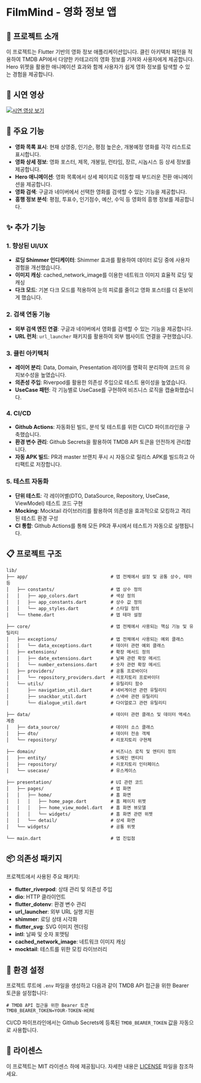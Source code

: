 # FilmMind - 영화 정보 앱

## 📌 프로젝트 소개

이 프로젝트는 Flutter 기반의 영화 정보 애플리케이션입니다. 클린 아키텍처 패턴을 적용하여 TMDB API에서 다양한 카테고리의 영화 정보를 가져와 사용자에게 제공합니다. Hero 위젯을 활용한 애니메이션 효과와 함께 사용자가 쉽게 영화 정보를 탐색할 수 있는 경험을 제공합니다.

## 📱 시연 영상

[![시연 영상 보기](https://img.youtube.com/vi/OKqoMnWGQ5o/hqdefault.jpg)](https://www.youtube.com/shorts/OKqoMnWGQ5o)

## 🎯 주요 기능

- **영화 목록 표시**: 현재 상영중, 인기순, 평점 높은순, 개봉예정 영화를 각각 리스트로 표시합니다.
- **영화 상세 정보**: 영화 포스터, 제목, 개봉일, 런타임, 장르, 시놉시스 등 상세 정보를 제공합니다.
- **Hero 애니메이션**: 영화 목록에서 상세 페이지로 이동할 때 부드러운 전환 애니메이션을 제공합니다.
- **영화 검색**: 구글과 네이버에서 선택한 영화를 검색할 수 있는 기능을 제공합니다.
- **흥행 정보 분석**: 평점, 투표수, 인기점수, 예산, 수익 등 영화의 흥행 정보를 제공합니다.

## ✨ 추가 기능

### 1. 향상된 UI/UX
- **로딩 Shimmer 인디케이터**: Shimmer 효과를 활용하여 데이터 로딩 중에 사용자 경험을 개선했습니다.
- **이미지 캐싱**: cached_network_image를 이용한 네트워크 이미지 효율적 로딩 및 캐싱
- **다크 모드**: 기본 다크 모드를 적용하여 눈의 피로를 줄이고 영화 포스터를 더 돋보이게 했습니다.

### 2. 검색 연동 기능
- **외부 검색 엔진 연결**: 구글과 네이버에서 영화를 검색할 수 있는 기능을 제공합니다.
- **URL 런처**: `url_launcher` 패키지를 활용하여 외부 웹사이트 연결을 구현했습니다.

### 3. 클린 아키텍처
- **레이어 분리**: Data, Domain, Presentation 레이어를 명확히 분리하여 코드의 유지보수성을 높였습니다.
- **의존성 주입**: Riverpod를 활용한 의존성 주입으로 테스트 용이성을 높였습니다.
- **UseCase 패턴**: 각 기능별로 UseCase를 구현하여 비즈니스 로직을 캡슐화했습니다.

### 4. CI/CD
- **Github Actions**: 자동화된 빌드, 분석 및 테스트를 위한 CI/CD 파이프라인을 구축했습니다.
- **환경 변수 관리**: Github Secrets을 활용하여 TMDB API 토큰을 안전하게 관리합니다.
- **자동 APK 빌드**: PR과 master 브랜치 푸시 시 자동으로 릴리스 APK를 빌드하고 아티팩트로 저장합니다.

### 5. 테스트 자동화
- **단위 테스트**: 각 레이어별(DTO, DataSource, Repository, UseCase, ViewModel) 테스트 코드 구현
- **Mocking**: Mocktail 라이브러리를 활용하여 의존성을 효과적으로 모킹하고 격리된 테스트 환경 구성
- **CI 통합**: Github Actions를 통해 모든 PR과 푸시에서 테스트가 자동으로 실행됩니다.

## 📋 프로젝트 구조

```
lib/  
├── app/                               # 앱 전체에서 설정 및 공통 상수, 테마 등  
│   ├── constants/                     # 앱 상수 정의  
│   │   ├── app_colors.dart            # 색상 정의  
│   │   ├── app_constants.dart         # 상수 값 정의  
│   │   └── app_styles.dart            # 스타일 정의  
│   └── theme.dart                     # 앱 테마 설정  

├── core/                              # 앱 전체에서 사용되는 핵심 기능 및 유틸리티  
│   ├── exceptions/                    # 앱 전체에서 사용되는 예외 클래스  
│   │   └── data_exceptions.dart       # 데이터 관련 예외 클래스  
│   ├── extensions/                    # 확장 메서드 정의  
│   │   ├── date_extensions.dart       # 날짜 관련 확장 메서드  
│   │   └── number_extensions.dart     # 숫자 관련 확장 메서드  
│   ├── providers/                     # 공통 프로바이더  
│   │   └── repository_providers.dart  # 리포지토리 프로바이더  
│   └── utils/                         # 유틸리티 함수  
│       ├── navigation_util.dart       # 네비게이션 관련 유틸리티  
│       ├── snackbar_util.dart         # 스낵바 관련 유틸리티  
│       └── dialogue_util.dart         # 다이얼로그 관련 유틸리티  

├── data/                              # 데이터 관련 클래스 및 데이터 액세스 계층  
│   ├── data_source/                   # 데이터 소스 클래스 
│   ├── dto/                           # 데이터 전송 객체 
│   └── repository/                    # 리포지토리 구현체 

├── domain/                            # 비즈니스 로직 및 엔티티 정의  
│   ├── entity/                        # 도메인 엔티티 
│   ├── repository/                    # 리포지토리 인터페이스
│   └── usecase/                       # 유스케이스 

├── presentation/                      # UI 관련 코드  
│   ├── pages/                         # 앱 화면  
│   │   ├── home/                      # 홈 화면  
│   │   │   ├── home_page.dart         # 홈 페이지 위젯  
│   │   │   ├── home_view_model.dart   # 홈 화면 뷰모델  
│   │   │   └── widgets/               # 홈 화면 관련 위젯 
│   │   └── detail/                    # 상세 화면 
│   └── widgets/                       # 공통 위젯 

└── main.dart                          # 앱 진입점  
```

## 📦 의존성 패키지

프로젝트에서 사용된 주요 패키지:

- **flutter_riverpod**: 상태 관리 및 의존성 주입
- **dio**: HTTP 클라이언트
- **flutter_dotenv**: 환경 변수 관리
- **url_launcher**: 외부 URL 실행 지원
- **shimmer**: 로딩 상태 시각화
- **flutter_svg**: SVG 이미지 렌더링
- **intl**: 날짜 및 숫자 포맷팅
- **cached_network_image**: 네트워크 이미지 캐싱
- **mocktail**: 테스트를 위한 모킹 라이브러리

## 🔑 환경 설정

프로젝트 루트에 `.env` 파일을 생성하고 다음과 같이 TMDB API 접근을 위한 Bearer 토큰을 설정합니다:

```
# TMDB API 접근을 위한 Bearer 토큰
TMDB_BEARER_TOKEN=YOUR-TOKEN-HERE
```

CI/CD 파이프라인에서는 Github Secrets에 등록된 `TMDB_BEARER_TOKEN` 값을 자동으로 사용합니다.

## 📄 라이센스

이 프로젝트는 MIT 라이센스 하에 제공됩니다. 자세한 내용은 [LICENSE](LICENSE) 파일을 참조하세요.